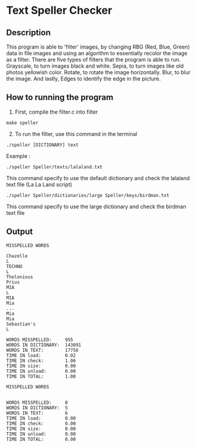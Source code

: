 # Text Speller Checker
## Description
This program is able to 'filter' images, by changing RBG (Red, Blue, Green) data in file images and using an algorithm to essentially recolor the image as a filter. There are five types of filters that the program is able to run. Grayscale, to turn images black and white. Sepia, to turn images like old photos yellowish color. Rotate, to rotate the image horizontally. Blur, to blur the image. And lastly, Edges to identify the edge in the picture. 

## How to running the program
1. First, compile the filter.c into filter
```
make speller
```
2. To run the filter, use this command in the terminal
```
./speller [DICTIONARY] text
```
Example :
```
./speller Speller/texts/lalaland.txt
```
This command specify to use the default dictionary and check the lalaland text file (La La Land script)
```
./speller Speller/dictionaries/large Speller/keys/birdman.txt
```
This command specify to use the large dictionary and check the birdman text file <br>

## Output
```
MISSPELLED WORDS

Chazelle
L
TECHNO
L
Thelonious
Prius
MIA
L
MIA
Mia
...
Mia
Mia
Sebastian's
L

WORDS MISSPELLED:     955
WORDS IN DICTIONARY:  143091
WORDS IN TEXT:        17756
TIME IN load:         0.02
TIME IN check:        1.06
TIME IN size:         0.00
TIME IN unload:       0.00
TIME IN TOTAL:        1.08
```
```
MISSPELLED WORDS


WORDS MISSPELLED:     0
WORDS IN DICTIONARY:  5
WORDS IN TEXT:        6
TIME IN load:         0.00
TIME IN check:        0.00
TIME IN size:         0.00
TIME IN unload:       0.00
TIME IN TOTAL:        0.00
```